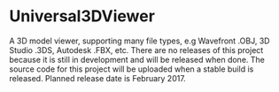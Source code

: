 # Universal3DViewer
A 3D model viewer, supporting many file types, e.g  Wavefront .OBJ, 3D Studio .3DS, Autodesk .FBX, etc. There are no releases of this project because it is still in development and will be released when done. The source code for this project will be uploaded when a stable build is released. Planned release date is February 2017.
